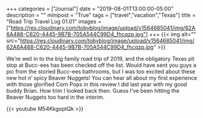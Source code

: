 +++
categories = ["Journal"]
date = "2019-08-01T13:00:00-05:00"
description = ""
minipost = "True"
tags = ["travel","vacation","Texas"]
title = "Road Trip Travel Log 01.01"
images = ["https://res.cloudinary.com/tobyblog/image/upload/v1564685041/img/62A6A488-C620-4445-9B7B-705A544C99D4_fhcqzp.jpg"]
+++
{{< img alt="" src="https://res.cloudinary.com/tobyblog/image/upload/v1564685041/img/62A6A488-C620-4445-9B7B-705A544C99D4_fhcqzp.jpg" >}}

We’re well in to the big family road trip of 2019, and the obligatory Texas pit stop at Bucc-ees has been checked off the list. Would have sent you guys a pic from the storied Bucc-ees bathrooms, but I was too excited about these new hot n’ spicy Beaver Nuggets! You can hear all about my first experience with those glorified Corn Pops in this review I did last year with my good buddy Brian. How trim I looked back then. Guess I’ve been hitting the Beaver Nuggets too hard in the interim.

{{< youtube M54KkgoptQk >}}

